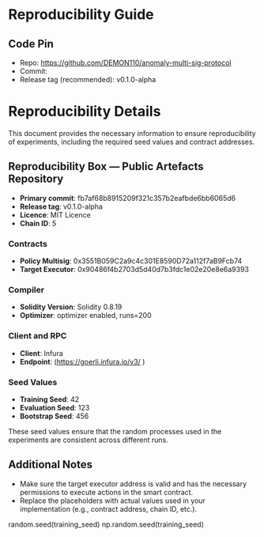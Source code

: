# Reproducibility Guide

## Code Pin
- Repo: https://github.com/DEMON110/anomaly-multi-sig-protocol
- Commit: <PIN AFTER YOU COMMIT THESE FILES>
- Release tag (recommended): v0.1.0-alpha


# Reproducibility Details

This document provides the necessary information to ensure reproducibility of experiments, including the required seed values and contract addresses.

## Reproducibility Box — Public Artefacts Repository

- **Primary commit**: fb7af68b8915209f321c357b2eafbde6bb6065d6 
- **Release tag**:  v0.1.0-alpha 
- **Licence**: MIT Licence
- **Chain ID**: 5

### Contracts
- **Policy Multisig**: 0x3551B059C2a9c4c301E8590D72a112f7aB9Fcb74
- **Target Executor**: 0x90486f4b2703d5d40d7b3fdc1e02e20e8e6a9393

### Compiler
- **Solidity Version**:  Solidity 0.8.19
- **Optimizer**: optimizer enabled, runs=200

### Client and RPC
- **Client**:  Infura 
- **Endpoint**: (https://goerli.infura.io/v3/ )

### Seed Values
- **Training Seed**: 42  
- **Evaluation Seed**: 123  
- **Bootstrap Seed**: 456

These seed values ensure that the random processes used in the experiments are consistent across different runs.

## Additional Notes
- Make sure the target executor address is valid and has the necessary permissions to execute actions in the smart contract.
- Replace the placeholders with actual values used in your implementation (e.g., contract address, chain ID, etc.).

random.seed(training_seed)
np.random.seed(training_seed)

